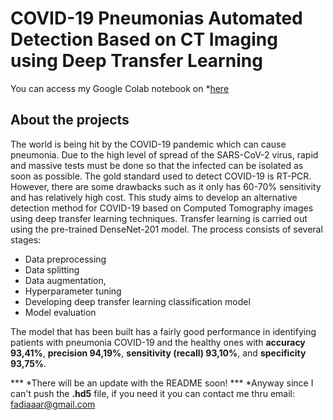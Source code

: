 # COVID-19 Pneumonias Automated Detection Based on CT Imaging using Deep Transfer Learning
You can access my Google Colab notebook on *[here](https://colab.research.google.com/drive/1LQZWt-OakH7JoK3bdEIgnqhUdyECMons?authuser=1)

## About the projects
The world is being hit by the COVID-19 pandemic which can cause pneumonia. Due to the high level of spread of the SARS-CoV-2 virus, rapid and massive tests must be done so that the infected can be isolated as soon as possible. The gold standard used to detect COVID-19 is RT-PCR. However, there are some drawbacks such as it only has 60-70% sensitivity and has relatively high cost. This study aims to develop an alternative detection method for COVID-19 based on Computed Tomography images using deep transfer learning techniques. Transfer learning is carried out using the pre-trained DenseNet-201 model. The process consists of several stages:
* Data preprocessing
* Data splitting
* Data augmentation, 
* Hyperparameter tuning
* Developing deep transfer learning classification model 
* Model evaluation

The model that has been built has a fairly good performance in identifying patients with pneumonia COVID-19 and the healthy ones with **accuracy 93,41%**, **precision 94,19%**, **sensitivity (recall) 93,10%**, and **specificity 93,75%**.

*** *There will be an update with the README soon!
*** *Anyway since I can't push the **.hd5** file, if you need it you can contact me thru email: fadiaaar@gmail.com
